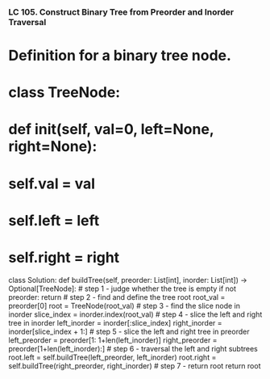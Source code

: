 ### LC 105. Construct Binary Tree from Preorder and Inorder Traversal
# Definition for a binary tree node.
# class TreeNode:
#     def __init__(self, val=0, left=None, right=None):
#         self.val = val
#         self.left = left
#         self.right = right
class Solution:
    def buildTree(self, preorder: List[int], inorder: List[int]) -> Optional[TreeNode]:
        # step 1 - judge whether the tree is empty
        if not preorder: return
        # step 2 - find and define the tree root
        root_val = preorder[0]
        root = TreeNode(root_val)
        # step 3 - find the slice node in inorder
        slice_index = inorder.index(root_val)
        # step 4 - slice the left and right tree in inorder
        left_inorder = inorder[:slice_index]
        right_inorder = inorder[slice_index + 1:]
        # step 5 - slice the left and right tree in preorder
        left_preorder = preorder[1: 1+len(left_inorder)]
        right_preorder = preorder[1+len(left_inorder):]
        # step 6 - traversal the left and right subtrees
        root.left = self.buildTree(left_preorder, left_inorder)
        root.right = self.buildTree(right_preorder, right_inorder)
        # step 7 - return root
        return root